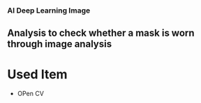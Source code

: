 ### AI Deep Learning Image
## Analysis to check whether a mask is worn through image analysis
# Used Item
- OPen CV
